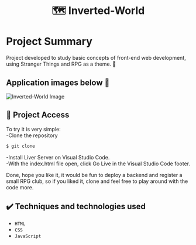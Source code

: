 <h1 align="center"> 🗺 Inverted-World </h1>

# Project Summary
Project developed to study basic concepts of front-end web development, using Stranger Things and RPG as a theme. 🎢

## Application images below 🎲
<p>
<img src="https://i.imgur.com/LluXewd.png" alt="Inverted-World Image"/>
</P>

## 📁 Project Access
To try it is very simple:<br>
-Clone the repository
```bash
$ git clone 
```
-Install Liver Server on Visual Studio Code.<br>
-With the index.html file open, click Go Live in the Visual Studio Code footer.<br>

<p>Done, hope you like it, it would be fun to deploy a backend and register a small RPG club, so if you liked it, clone and feel free to play around with the code more.</p>

## ✔️ Techniques and technologies used
- ``HTML``
- ``CSS``
- ``JavaScript``

